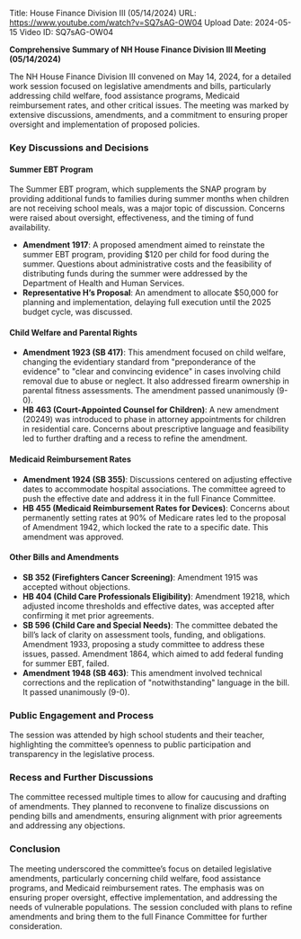 Title: House Finance Division III (05/14/2024)
URL: https://www.youtube.com/watch?v=SQ7sAG-OW04
Upload Date: 2024-05-15
Video ID: SQ7sAG-OW04

**Comprehensive Summary of NH House Finance Division III Meeting (05/14/2024)**

The NH House Finance Division III convened on May 14, 2024, for a detailed work session focused on legislative amendments and bills, particularly addressing child welfare, food assistance programs, Medicaid reimbursement rates, and other critical issues. The meeting was marked by extensive discussions, amendments, and a commitment to ensuring proper oversight and implementation of proposed policies.

### Key Discussions and Decisions

#### **Summer EBT Program**
The Summer EBT program, which supplements the SNAP program by providing additional funds to families during summer months when children are not receiving school meals, was a major topic of discussion. Concerns were raised about oversight, effectiveness, and the timing of fund availability. 
- **Amendment 1917**: A proposed amendment aimed to reinstate the summer EBT program, providing $120 per child for food during the summer. Questions about administrative costs and the feasibility of distributing funds during the summer were addressed by the Department of Health and Human Services.
- **Representative H’s Proposal**: An amendment to allocate $50,000 for planning and implementation, delaying full execution until the 2025 budget cycle, was discussed.

#### **Child Welfare and Parental Rights**
- **Amendment 1923 (SB 417)**: This amendment focused on child welfare, changing the evidentiary standard from "preponderance of the evidence" to "clear and convincing evidence" in cases involving child removal due to abuse or neglect. It also addressed firearm ownership in parental fitness assessments. The amendment passed unanimously (9-0).
- **HB 463 (Court-Appointed Counsel for Children)**: A new amendment (20249) was introduced to phase in attorney appointments for children in residential care. Concerns about prescriptive language and feasibility led to further drafting and a recess to refine the amendment.

#### **Medicaid Reimbursement Rates**
- **Amendment 1924 (SB 355)**: Discussions centered on adjusting effective dates to accommodate hospital associations. The committee agreed to push the effective date and address it in the full Finance Committee.
- **HB 455 (Medicaid Reimbursement Rates for Devices)**: Concerns about permanently setting rates at 90% of Medicare rates led to the proposal of Amendment 1942, which locked the rate to a specific date. This amendment was approved.

#### **Other Bills and Amendments**
- **SB 352 (Firefighters Cancer Screening)**: Amendment 1915 was accepted without objections.
- **HB 404 (Child Care Professionals Eligibility)**: Amendment 19218, which adjusted income thresholds and effective dates, was accepted after confirming it met prior agreements.
- **SB 596 (Child Care and Special Needs)**: The committee debated the bill’s lack of clarity on assessment tools, funding, and obligations. Amendment 1933, proposing a study committee to address these issues, passed. Amendment 1864, which aimed to add federal funding for summer EBT, failed.
- **Amendment 1948 (SB 463)**: This amendment involved technical corrections and the replication of "notwithstanding" language in the bill. It passed unanimously (9-0).

### Public Engagement and Process
The session was attended by high school students and their teacher, highlighting the committee’s openness to public participation and transparency in the legislative process.

### Recess and Further Discussions
The committee recessed multiple times to allow for caucusing and drafting of amendments. They planned to reconvene to finalize discussions on pending bills and amendments, ensuring alignment with prior agreements and addressing any objections.

### Conclusion
The meeting underscored the committee’s focus on detailed legislative amendments, particularly concerning child welfare, food assistance programs, and Medicaid reimbursement rates. The emphasis was on ensuring proper oversight, effective implementation, and addressing the needs of vulnerable populations. The session concluded with plans to refine amendments and bring them to the full Finance Committee for further consideration.